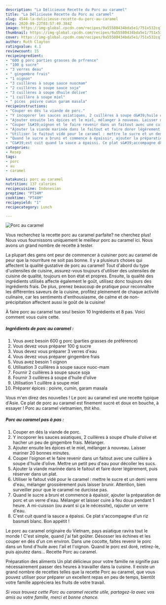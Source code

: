 ```yaml
---
description: "La Délicieuse Recette du Porc au caramel"
title: "La Délicieuse Recette du Porc au caramel"
slug: 4544-la-delicieuse-recette-du-porc-au-caramel
date: 2020-09-22T03:57:49.384Z
image: https://img-global.cpcdn.com/recipes/9a55580434bda5e1/751x532cq70/porc-au-caramel-photo-principale-de-la-recette.jpg
thumbnail: https://img-global.cpcdn.com/recipes/9a55580434bda5e1/751x532cq70/porc-au-caramel-photo-principale-de-la-recette.jpg
cover: https://img-global.cpcdn.com/recipes/9a55580434bda5e1/751x532cq70/porc-au-caramel-photo-principale-de-la-recette.jpg
author: Ruth Clayton
ratingvalue: 4.1
reviewcount: 15
recipeingredient:
- "600 g porc parties grasses de prfrence"
- "100 g sucre"
- "3 verres deau"
- " gingembre frais"
- "1 oignon"
- "3 cuillères à soupe sauce nuocmam"
- "2 cuillères à soupe sauce soja"
- "3 cuillères à soupe dhuile dolive"
- "1 cuillère à soupe miel"
- " pices  poivre cumin garam masala"
recipeinstructions:
- "Couper en dés la viande de porc."
- "Y incoporer les sauces asiatiques, 2 cuillères à soupe d&#39;huile d&#39;olive et hacher un peu de gingembre frais. Mélanger."
- "Ajouter ensuite les épices et le miel, mélanger à nouveau. Laisser mariner 20 bonnes minutes."
- "Couper l&#39;oignon et le faire revenir dans un faitout avec une cuillère à soupe d&#39;huile d&#39;olive. Mettre un petit peu d&#39;eau pour décoller les sucs."
- "Ajouter la viande marinée dans le faitout et faire dorer légèrement, puis réserver dans un plat."
- "Utiliser le faitout vidé pour le caramel : mettre le sucre et un demi verre d&#39;eau, mélanger grossièrement puis laisser brunir. Attention, bien surveiller pour que le caramel ne durcisse pas."
- "Quand le sucre a bruni et commence à épaissir, ajouter la préparation de porc et un verre d&#39;eau. Mélanger et laisser cuire à feu doux pendant 1 heure. A mi-cuisson (ou avant si ça le nécessite), rajouter un verre d&#39;eau."
- "C&#39;est cuit quand la sauce a épaissi. Ce plat s&#39;accompagne d&#39;un riz basmati blanc. Bon appétit !"
categories:
- Resep
tags:
- porc
- au
- caramel

katakunci: porc au caramel 
nutrition: 137 calories
recipecuisine: Indonesian
preptime: "PT34M"
cooktime: "PT48M"
recipeyield: "1"
recipecategory: Lunch

---
```



![Porc au caramel](https://img-global.cpcdn.com/recipes/9a55580434bda5e1/751x532cq70/porc-au-caramel-photo-principale-de-la-recette.jpg)

Vous recherchez la recette porc au caramel parfaite? ne cherchez plus! Nous vous fournissons uniquement le meilleur porc au caramel ici. Nous avons un grand nombre de recette à tester.

La plupart des gens ont peur de commencer à cuisiner porc au caramel de peur que la nourriture ne soit pas bonne. Il y a plusieurs choses qui affectent la qualité gustative de porc au caramel! Tout d'abord du type d'ustensiles de cuisine, assurez-vous toujours d'utiliser des ustensiles de cuisine de qualité, toujours en bon état et propres. Ensuite, la qualité des ingrédients utilisés affecte également le goût, utilisez donc toujours des ingrédients frais. De plus, prenez beaucoup de pratique pour reconnaître les différentes saveurs de la cuisine, profitez pleinement de chaque activité culinaire, car les sentiments d'enthousiasme, de calme et de non-précipitation affectent aussi le goût de la cuisine!

<!--inarticleads1-->

À faire porc au caramel tue seul besion 10 Ingrédients et 8 pas. Voici comment vous cuire cette.

##### Ingrédients de porc au caramel :

1. Vous avez besoin 600 g porc (parties grasses de préférence)
1. Vous devez vous préparer 100 g sucre
1. Vous devez vous préparer 3 verres d&#39;eau
1. Vous devez vous préparer  gingembre frais
1. Vous avez besoin 1 oignon
1. Utilisation 3 cuillères à soupe sauce nuoc-mam
1. Fournir 2 cuillères à soupe sauce soja
1. Fournir 3 cuillères à soupe d&#39;huile d&#39;olive
1. Utilisation 1 cuillère à soupe miel
1. Préparer  épices : poivre, cumin, garam masala


Vous m&#39;en direz des nouvelles ! Le porc au caramel est une recette typique d&#39;Asie. Ce plat de porc au caramel est finement sucré et doux en bouche, à essayer ! Porc au caramel vietnamien, thit kho. 

<!--inarticleads2-->

##### Porc au caramel pas à pas :

1. Couper en dés la viande de porc.
1. Y incoporer les sauces asiatiques, 2 cuillères à soupe d&#39;huile d&#39;olive et hacher un peu de gingembre frais. Mélanger.
1. Ajouter ensuite les épices et le miel, mélanger à nouveau. Laisser mariner 20 bonnes minutes.
1. Couper l&#39;oignon et le faire revenir dans un faitout avec une cuillère à soupe d&#39;huile d&#39;olive. Mettre un petit peu d&#39;eau pour décoller les sucs.
1. Ajouter la viande marinée dans le faitout et faire dorer légèrement, puis réserver dans un plat.
1. Utiliser le faitout vidé pour le caramel : mettre le sucre et un demi verre d&#39;eau, mélanger grossièrement puis laisser brunir. Attention, bien surveiller pour que le caramel ne durcisse pas.
1. Quand le sucre a bruni et commence à épaissir, ajouter la préparation de porc et un verre d&#39;eau. Mélanger et laisser cuire à feu doux pendant 1 heure. A mi-cuisson (ou avant si ça le nécessite), rajouter un verre d&#39;eau.
1. C&#39;est cuit quand la sauce a épaissi. Ce plat s&#39;accompagne d&#39;un riz basmati blanc. Bon appétit !


Le porc au caramel originaire du Vietnam, pays asiatique ravira tout le monde ! C&#39;est simple, quand j&#39;ai fait goûter. Désosser les échines et les couper en dés d&#39;un cm environ. Dans une cocotte, faites revenir le porc dans un fond d&#39;huile avec l&#39;ail et l&#39;oignon. Quand le porc est doré, retirez-le, puis ajoutez dans… Recette Porc au caramel. 

<!--inarticleads1-->

<p>
Préparation des aliments Un plat délicieux pour votre famille ne signifie pas nécessairement passer des heures à travailler dans la cuisine. Il existe un grand nombre de recettes telles que la recette Porc au caramel, que vous pouvez utiliser pour préparer un excellent repas en peu de temps, bientôt votre famille appréciera les fruits de votre travail.
</p>

<p>
<i>Si vous trouvez cette Porc au caramel recette utile, partagez-la avec vos amis ou votre famille, merci et bonne chance.</i>
</p>
